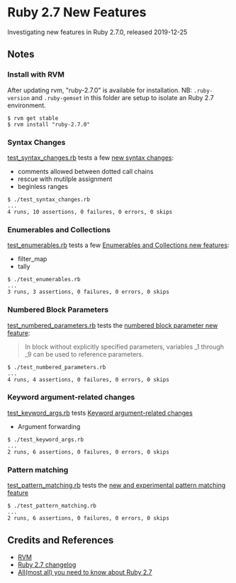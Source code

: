 # Ruby 2.7 New Features

Investigating new features in Ruby 2.7.0, released 2019-12-25

## Notes

### Install with RVM

After updating rvm, "ruby-2.7.0" is available for installation.
NB: `.ruby-version` and `.ruby-gemset` in this folder are setup to isolate an Ruby 2.7 environment.

```
$ rvm get stable
$ rvm install "ruby-2.7.0"
```

### Syntax Changes

[test_syntax_changes.rb](./test_syntax_changes.rb) tests a few
[new syntax changes](https://rubyreferences.github.io/rubychanges/2.7.html#other-syntax-changes):

* comments allowed between dotted call chains
* rescue with mutilple assignment
* beginless ranges

```
$ ./test_syntax_changes.rb
...
4 runs, 10 assertions, 0 failures, 0 errors, 0 skips
```

### Enumerables and Collections

[test_enumerables.rb](./test_enumerables.rb) tests a few
[Enumerables and Collections new features](https://rubyreferences.github.io/rubychanges/2.7.html#enumerables-and-collections):

* filter_map
* tally

```
$ ./test_enumerables.rb
...
3 runs, 3 assertions, 0 failures, 0 errors, 0 skips
```

### Numbered Block Parameters

[test_numbered_parameters.rb](./test_numbered_parameters.rb) tests the
[numbered block parameter new feature](https://rubyreferences.github.io/rubychanges/2.7.html#numbered-block-parameters):

> In block without explicitly specified parameters, variables _1 through _9 can be used to reference parameters.

```
$ ./test_numbered_parameters.rb
...
4 runs, 4 assertions, 0 failures, 0 errors, 0 skips
```

### Keyword argument-related changes

[test_keyword_args.rb](./test_keyword_args.rb) tests
[Keyword argument-related changes](https://rubyreferences.github.io/rubychanges/2.7.html#keyword-argument-related-changes)

* Argument forwarding

```
$ ./test_keyword_args.rb
...
2 runs, 6 assertions, 0 failures, 0 errors, 0 skips
```

### Pattern matching

[test_pattern_matching.rb](./test_pattern_matching.rb) tests the
[new and experimental pattern matching feature](https://rubyreferences.github.io/rubychanges/2.7.html#pattern-matching)

```
$ ./test_pattern_matching.rb
...
2 runs, 6 assertions, 0 failures, 0 errors, 0 skips
```


## Credits and References

* [RVM](https://rvm.io/)
* [Ruby 2.7 changelog](https://rubyreferences.github.io/rubychanges//2.7.html)
* [All(most all) you need to know about Ruby 2.7](https://prathamesh.tech/2019/12/25/all-you-need-to-know-about-ruby-2-7/)
